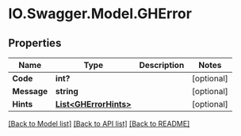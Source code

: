 # IO.Swagger.Model.GHError
## Properties

Name | Type | Description | Notes
------------ | ------------- | ------------- | -------------
**Code** | **int?** |  | [optional] 
**Message** | **string** |  | [optional] 
**Hints** | [**List&lt;GHErrorHints&gt;**](GHErrorHints.md) |  | [optional] 

[[Back to Model list]](../README.md#documentation-for-models) [[Back to API list]](../README.md#documentation-for-api-endpoints) [[Back to README]](../README.md)

